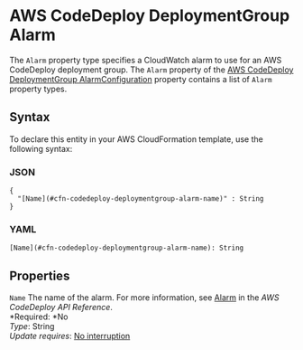 # AWS CodeDeploy DeploymentGroup Alarm<a name="aws-properties-codedeploy-deploymentgroup-alarm"></a>

The `Alarm` property type specifies a CloudWatch alarm to use for an AWS CodeDeploy deployment group\. The `Alarm` property of the [AWS CodeDeploy DeploymentGroup AlarmConfiguration](aws-properties-codedeploy-deploymentgroup-alarmconfiguration.md) property contains a list of `Alarm` property types\.

## Syntax<a name="aws-properties-codedeploy-deploymentgroup-alarm-syntax"></a>

To declare this entity in your AWS CloudFormation template, use the following syntax:

### JSON<a name="aws-properties-codedeploy-deploymentgroup-alarm-syntax.json"></a>

```
{
  "[Name](#cfn-codedeploy-deploymentgroup-alarm-name)" : String
}
```

### YAML<a name="aws-properties-codedeploy-deploymentgroup-alarm-syntax.yaml"></a>

```
[Name](#cfn-codedeploy-deploymentgroup-alarm-name): String
```

## Properties<a name="aws-properties-codedeploy-deploymentgroup-alarm-properties"></a>

`Name`  <a name="cfn-codedeploy-deploymentgroup-alarm-name"></a>
The name of the alarm\. For more information, see [Alarm](http://docs.aws.amazon.com//codedeploy/latest/APIReference/API_Alarm.html) in the *AWS CodeDeploy API Reference*\.  
*Required: *No  
*Type*: String  
*Update requires*: [No interruption](using-cfn-updating-stacks-update-behaviors.md#update-no-interrupt)